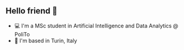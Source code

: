 ## Hello friend 👋
- 💻 I'm a MSc student in Artificial Intelligence and Data Analytics @ PoliTo
- 📍 I'm based in Turin, Italy 
